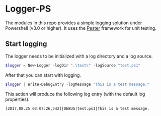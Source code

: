 # Logger-PS
The modules in this repo provides a simple logging solution under Powershell (v3.0 or higher).
It uses the [Pester](https://github.com/pester/Pester) framework for unit testing.

## Start logging
The logger needs to be initialized with a log directory and a log source.
```PowerShell
$logger = New-Logger -logDir ".\test\" -logSource "test.ps1"
```

After that you can start with logging.
```PowerShell
$logger | Write-DebugEntry -logMessage "This is a test message."
```

This action will produce the following log entry (with the default log properties).
```
[2017.08.25 03:07:26,542]|DEBUG|test.ps1|This is a test message.
```
